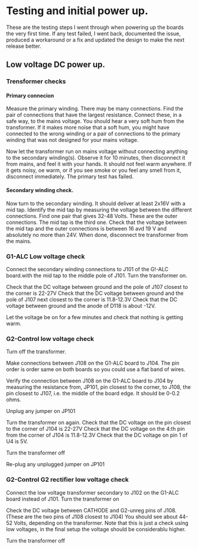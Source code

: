 # Testing and initial power up.

These are the testing steps I went through when powering up the boards the very first time.
If any test failed, I went back, documented the issue, produced a workaround or a fix and
updated the design to make the next release better.

## Low voltage DC power up.

### Trensformer checks
#### Primary connecion
Measure the primary winding. There may be many connections.
Find the pair of connections that have the largest resistance. 
Connect these, in a safe way, to the mains voltage. You should hear a very soft hum
from the transformer. If it makes more noise that a soft hum, you might have connected
to the wrong winding or a pair of connections to the primary winding that was not designed 
for your mains voltage.

Now let the transformer run on mains voltage without connecting anything to the secondary winding(s).
Observe it for 10 minutes, then disconnect it from mains, and feel it with your hands. It should not feel warm anywhere.
If it gets noisy, oe warm, or if you see smoke or you feel any smell from it, disconnect immediately. The primary test has failed.

#### Secondary winding check.
Now turn to the secondary winding. It should deliver at least 2x16V with a mid tap. 
Identify the mid tap by measuring the voltage between the different connections. Find one pair that gives 32-48 Volts. These are
the outer connections. The mid tap is the third one. Check that the voltage between the mid tap and the outer connections is between 
16 avd 19 V and absolutely no more than 24V. When done, disconnect tre transformer from the mains.

### G1-ALC Low voltage check
Connect the secondary winding connections to J101 of the G!-ALC board.with the mid tap
to the middle pole of J101. Turn the transformer on.

Check that the DC voltage between ground and the pole of J107 closest to the corner is 22-27V
Check that the DC voltage between ground and the pole of J107 next closest to the corner is 11.8-12.3V
Check that the DC voltage between ground and the anode of D118 is about -12V.

Let the voltage be on for a few minutes and check that nothing is getting warm.

### G2-Control low voltage check

Turn off the transformer.

Make connections between J108 on the G1-ALC board to J104. 
The pin order is order same on both boards so you could use a flat band of wires.

Verify the connection between J108 on the G1-ALC board to J104 by measuring the resistance from, JP101, pin closest to the corner,
to J108, the pin closest to J107, i.e. the middle of the board edge. It should be 0-0.2 ohms.

Unplug any jumper on JP101

Turn the transformer on again. 
Check that the DC voltage on the pin closest to the corner of J104 is 22-27V
Check that the DC voltage on the 4:th pin from the corner of J104 is 11.8-12.3V
Check that the DC voltage on pin 1 of U4 is 5V.

Turn the transformer off

Re-plug any unplugged jumper on JP101

### G2-Control G2 rectifier low voltage check

Connect the low voltage transformer secondary to J102 on the G1-ALC board instead of J101. 
Turn the transformer on

Check the DC voltage between CATHODE and G2-unreg pins of J108. 
(These are the two pins of J108 closest to J104) You should see about 44-52 Volts, depending on the transformer.
Note that this is just a check using low voltages, in the final setup the voltage should be considerablu higher.

Turn the transformer off





